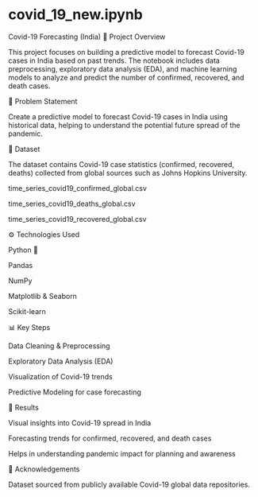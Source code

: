 # covid_19_new.ipynb
Covid-19 Forecasting (India)
📌 Project Overview

This project focuses on building a predictive model to forecast Covid-19 cases in India based on past trends. The notebook includes data preprocessing, exploratory data analysis (EDA), and machine learning models to analyze and predict the number of confirmed, recovered, and death cases.

🔬 Problem Statement

Create a predictive model to forecast Covid-19 cases in India using historical data, helping to understand the potential future spread of the pandemic.

📂 Dataset

The dataset contains Covid-19 case statistics (confirmed, recovered, deaths) collected from global sources such as Johns Hopkins University.

time_series_covid19_confirmed_global.csv

time_series_covid19_deaths_global.csv

time_series_covid19_recovered_global.csv

⚙️ Technologies Used

Python 🐍

Pandas

NumPy

Matplotlib & Seaborn

Scikit-learn

📊 Key Steps

Data Cleaning & Preprocessing

Exploratory Data Analysis (EDA)

Visualization of Covid-19 trends

Predictive Modeling for case forecasting

🚀 Results

Visual insights into Covid-19 spread in India

Forecasting trends for confirmed, recovered, and death cases

Helps in understanding pandemic impact for planning and awareness

🙌 Acknowledgements

Dataset sourced from publicly available Covid-19 global data repositories.
